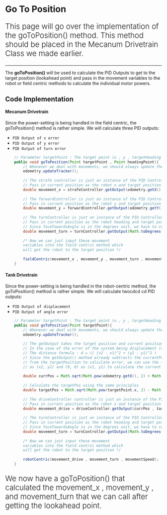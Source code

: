 
# Go To Position

<p style = "font-weight : 300; font-size : 24px;">
This page will go over the implementation of the goToPosition() method. This method should be placed in the Mecanum Drivetrain Class we made earlier.
</p>

---

The <b>goToPosition()</b> will be used to calculate the PID Outputs to get to the target position (lookahead point) and pass in the movement variables to the robot or field centric methods to calculate the individual motor powers.

## Code Implementation

<!-- tabs:start -->

#### **Mecanum Drivetrain**

Since the power-setting is being handled in the field centric, the goToPosition() method is rather simple. We will calculate three PID outputs:
- `PID Output of x error`
- `PID Output of y error`
- `PID Output of turn error`


```java 
    // Parameter targetPoint : The target point (x , y , targetHeading , movementSpeed , lookaheadDistance)
    public void goToPosition(Point targetPoint , Point headingPoint){
        // Whenever we deal with movements, we should always update the position tracker first
        odometry.updateTracker();
        
        // The strafe controller is just an instance of the PID Controller class for strafing
        // Pass in current position as the robot x and target position as the targetPoint.x
        double movement_x = strafeController.getOutput(odometry.getX() , targetPoint.x);
        
        // The forwardController is just an instance of the PID Controller class for moving in the y direction
        // Pass in current position as the robot y and target position as the targetPoint.y
        double movement_y = forwardController.getOutput(odometry.getY() , targetPoint.y);
        
        // The turnController is just an instance of the PID Controller class for moving in the y direction
        // Pass in current position as the robot heading and target position as the headingPoint.faceTowardsAngle
        // Since faceTowardsAngle is in the degrees unit, we have to convert heading to degrees
        double movement_turn = turnController.getOutput(Math.toDegrees(odometry.getHeading()) , headingPoint.faceTowardsAngle);
        
        /* Now we can just input these movement 
        variables into the field centric method which 
        will get the robot to the target position */
        
        fieldCentric(movement_x , movement_y , movement_turn , movementSpeed);
    }
```

#### **Tank Drivetrain**

Since the power-setting is being handled in the robot-centric method, the goToPosition() method is rather simple. We will calculate twocdcd cd PID outputs:
- `PID Output of displacement`
- `PID Output of angle error`

```java 
    // Parameter targetPoint : The target point (x , y , targetHeading , movementSpeed , lookaheadDistance)
    public void goToPosition(Point targetPoint){
        // Whenever we deal with movements, we should always update the position tracker first
        odometry.updateTracker();
        
        // The getOutput takes the target position and current position as inputs
        // In the case of the error of the system being displacement (distance between the target point and current robot position) , the distance formula can be used to calculate the error
        // The distance formula : d = √( (x2 - x1)^2 + (y2 - y1)^2 ) 
        // Since the getOutput() method already subtracts the currentPosition
        // from the targetPosition to calculate error, we can use the (odometry.getX(), odometry.getY()) 
        // as (x2, y2) and (0, 0) as (x1, y1) to calculate the current state of the system.
        
        double currPos = Math.sqrt(Math.pow(odometry.getX(), 2) + Math.pow(odometry.getY(), 2));
        
        // Calculate the targetPos using the same principles
        double targetPos = Math.sqrt(Math.pow(targetPoint.x, 2) - Math.pow(targetPoint.y,2));
        
        // The driveController controller is just an instance of the PID Controller class for displacement
        // Pass in current position as the robot x and target position as the targetPoint.x
        double movement_drive = driveController.getOutput(currPos , targetPos);
        
        // The turnController is just an instance of the PID Controller class for moving in the y direction
        // Pass in current position as the robot heading and target position as the headingPoint.faceTowardsAngle
        // Since faceTowardsAngle is in the degrees unit, we have to convert heading to degrees
        double movement_turn = turnController.getOutput(Math.toDegrees(odometry.getHeading()) , targetPoint.faceTowardsAngle);
        
        /* Now we can just input these movement 
        variables into the field centric method which 
        will get the robot to the target position */
        
        robotCentric(movement_drive , movement_turn , movementSpeed);
    }
```


<!-- tabs:end -->



<p style = "font-weight : 300; font-size : 24px;">
We now have a goToPosition() that calculated the movement_x , movement_y , and movement_turn that we can call after getting the lookahead point.
</p>